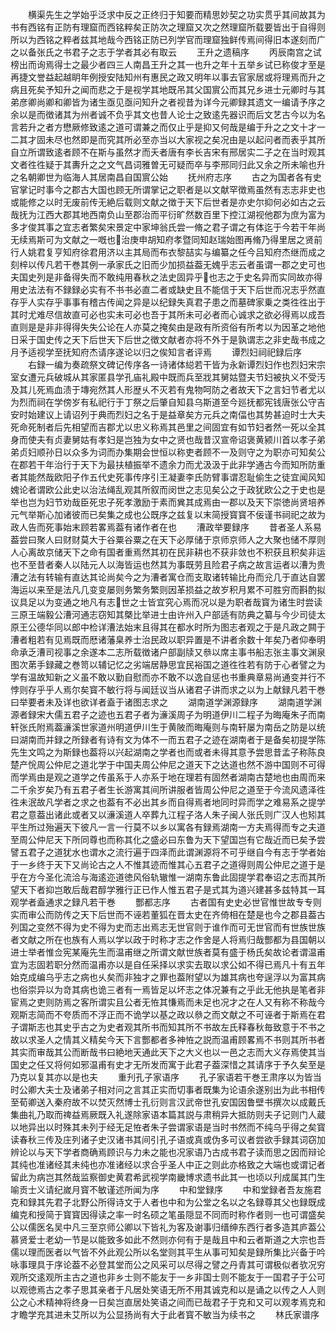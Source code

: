 <!-- { "loadSidebar": true } -->
　　横渠先生之学始乎泛求中反之正终归于知要而精思妙契之功实贯乎其间故其为书有西铭有正防有理窟而西铭粹矣正防次之理窟又次之然理窟所载要皆出于自得则所以为西铭之粹者兹其地哉今西铭正防已列学官而理窟独鲜传焉间得旧本遂刻而广之以备张氏之书君子之志于学者其必有取云
　　王升之遗稿序
　　丙辰南宫之试榜出而询焉得士之最少者四三人南昌王升之其一也升之年十五举乡试已称俊才至是再捷文誉益起越眀年例授安陆知州有惠民之政又明年以事去官家居或将理焉而升之病且死矣予知升之闻而悲之于是视学其地既吊其父国賔公而其兄乡进士元卿时与其弟彦卿尚卿和卿皆为诸生亟见亟问知升之者视昔为详今元卿録其遗文一编请予序之余以是而徴诸其为州者诚不负乎其文也昔人论士之致逺先器识而后文艺古今以为名言若升之者方懋厥修致逺之道可谓兼之而仅止乎是抑又何哉是编于升之之文十才一二其才固未尽也然即是而究其所必至亦当以大家视之矣况由是以起问者而表乎其所自立所谓致逺者顾不在斯与虽然才而夭者唐有李长吉宋有邢居实二子之在当时观其文者徃徃疑于其夀升之之文气昌词雅曽无可疑而卒与李邢同归此又余之所未喻也升之名朝卿世为临海人其居南昌自国賔公始
　　抚州府志序
　　古之为国者各有史官掌记时事今之郡古大国也顾无所谓掌记之职者是以文献罕徴焉虽然有志志非史也或能修之以时无废前传无絶后载则文献之徴于天下后世者是亦史尔抑何必如古之云哉抚为江西大郡其地西南负山至郡治而平衍旷然数百里下控江湖视他郡为庶为富为多才俊其事之宜志者繁矣宋景定中家坤翁氏尝一脩之君子谓之有体迄于今若干年尚无续焉斯可为文献之一嘅也治庚申胡知府孝暨同知赵瑞始图再脩乃得里居之贤前行人姚君复亨知府徐君用济以主其局而布衣黎喆实与编纂之任今吕知府杰继而成之刻梓以传凡若干巻其例一承家氏之旧而少加损益葢无媿乎志云者虽谓一郡之史可也夫国史列是非备得失而不敢纯用春秋之法史固异乎也志之于史名异而实同故亦得用史法法有不録録必实有不书书必直二者或缺史且不能信于天下后世而况志乎然直存乎人实存乎事事有稽古传闻之异是以纪録失真君子患之而墓碑家乗之类徃徃出于其时尤难尽信故直可必也实未可必也吾于其所未可必者而心诚求之欲必得焉以成吾直则是是非非得得失失公论在人亦莫之掩矣由是政有所资俗有所考以为因革之地他日采于国史传之天下后世天下后世之徴文献者亦将不外于是孰谓志之非史哉书成之月予适视学至抚知府杰请序遂论以归之俟知言者评焉
　　谭烈妇祠祀録后序
　　右録一编为奏疏祭文碑记传序各一诗诸体縂若干皆为永新谭烈妇作也烈妇宋宗室女遭元兵破城从其家匿县学孔庙礼殿中既而兵至戕其舅姑暨夫节妇被执义不受汚及其儿死焉血渍于塼宛然其人形歴乆不灭若有鬼物呵防之者故天下之言妇节者尤以为烈而祠在学傍岁有私祀行于丁祭之后肇自知县乌斯道至今廵抚都宪钱唐张公守吉安时始建议上请诏列于典而烈妇之名于是益章矣方元兵之南偪也其势甚迫时士大夫死命死制者后先相望而吉郡尤以忠义称焉其邑里之间固宜有如节妇者然一死以全其身而使夫有贞妻舅姑有孝妇是岂独为女中之贤也哉昔汉宣帝诏褒黄颍川首以孝子弟弟贞妇顺孙日以众多为词而办集期会世恒以称吏者顾不一及则守之为职亦可知矣公在郡若干年治行于天下为最扶植振举不遗余力而尤汲汲于此非学通古今而知所防重者其能然哉欧阳子作五代史死事传序引王凝妻李氏防臂事谓忍耻偷生之徒宜闻风知媿论者谓欧公此史以治法绳乱观其所叙而闵世之志见矣公之于政犹欧公之于史也是举也岂为妇节劝哉臣死忠子死孝激励于素而兾其成焉由一郡以及天下崇徳尚贤培养元气举斯心加诸彼而已矣集之成也公既序之兹复以末简授寳寳不佞谨书祠祀之故为政人告而死事始末顾若畧焉葢有诸作者在也
　　漕政举要録序
　　昔者圣人系易葢尝曰聚人曰财财莫大于谷粟谷粟之在天下必厚储于京师京师人之大聚也储不厚则人心离故京储天下之命有国者重焉然其初在民非耕也不获非敛也不积获且积矣非运也不至昔者秦人以陆元人以海皆运也然其为事既劳且险君子病之故言运者以漕为贵漕之法有转输有直达其论尚矣今之为漕者寓仓而支取诸转输比舟而兊几于直达自罢海运以来至是法凡几变变屡则务繁务繁则因革损益之故岁积月累不可胜穷而斟酌拟议具足以为变通之地凡有志世之士皆宜究心焉而况以是为职者哉寳为诸生时尝读三原王端毅公漕河通志窃知其槩比举进士由许州入户部适有防典之纂与今少司徒太原王公德华同以郎中检详漕法始末且得其在都水时所为图志者观之于是凡政之闗于漕者粗若有见焉既而厯诸藩臬养士治民政以职异置是不讲者余数十年矣乃者仰奉明命承乏漕司视事之余遂本二志所载徴诸户部副牍又叅以席主事书船志张主事文渊泉图次苐手録藏之巻笥以辅记忆之劣端居静思宜民裕国之道徃徃若有防于心者譬之为学有温故知新之义虽不敢以勤自慰而亦不敢不以逸自惩也书重典章易尚通变并行不悖则存乎乎人焉尔矣寳不敏行将与闻廷议当从诸君子讲而求之以为上献録凡若干巻曰举要者未及详也欲详者盍于诸图志求之
　　湖南道学渊源録序
　　湖南道学渊源者録宋大儒五君子之迹也五君子者为濓溪周子为明道伊川二程子为晦庵朱子而南轩张氏附焉葢濓溪世家道州明道伊川生于黄陂而晦庵则与南轩屡为南岳之防是以统曰湖南而并録之所録者有诗有文为体不一而五君子之迹在湖南者于是备矣初提学陈先生文鸣之为斯録也葢将以兴起湖南之学者也而或者未得其意予尝思昔孟子称陈良楚产恱周公仲尼之道北学于中国夫周公仲尼之道天下之达道也然不游中国则不可得而学焉由是观之道学之传虽系于人亦系于地在理若有固然者湖南古楚地也由周而来二千余岁矣乃有五君子者生长游寓其间所讲服者皆周公仲尼之道至于今流风遗泽徃徃未泯故凡学者之求之也葢有不必出其乡而自得焉者地同时异而学之难易系之提学君之意葢出诸此或者又以濓溪道人卒葬九江程子洛人朱子闽人张氏则广汉人也矧其平生所过殆遍天下彼凡一言一行莫不以乡以寓各有録焉湖南一方夫焉得而专之夫道至周公仲尼天下所同尊也而称其化之盛必曰东鲁为天下望国岂有它哉近而已矣予尝譬五君子之道犹水也谓水之流行遍于四泽而此谓渊源将不可乎继自今有志于学者始于一乡终于天下又尚论古之人不惟其迹而惟其心五君子之道得则周公仲尼之道于是乎在方今圣化流洽与海逺迩道徳风俗轨辙惟一湖南东鲁此固提学君奉诏之志而其所望天下者抑岂敢后哉君醇学雅行正已作人惟五君子是式其为道兴建甚多兹特其一耳观学者盍通求之録凡若干巻
　　酆都志序
　　古者国有史史必世官惟世故专专则实而审公而防传之天下后世而不诬若董狐在晋太史在齐倚相在楚是也今之郡县葢古列国之变然不得为史不得为史而志出焉志无世官则于谁作而可无世官而有世族世族者文献之所在也族有人焉以学以政于时称才志之作舍是人将焉归哉酆都为县国朝以进士举者惟佥宪某庵先生而温甫继之所谓文献世族者莫有盛于杨氏矣故论者谓温甫宜为志固若职分然而温甫亦以是自任采择以求实去取以求公如不得已焉凡十有五年始克成编乌乎志之病也乆矣而非独才之罪也葢附望以为雄其病也夸逞浮以为富其病也俗崇异以为竒其病也诡三者有一焉皆足以坏志之体况兼有之乎此无他执是笔者非宦焉之吏则防焉之客所谓实且公者无恠其慊焉而未足也况才之在人又有称不称哉今观斯志简而不夸质而不浮正而不诡学以基之政以叅之而文献之不可诬者于斯焉在君子谓斯志也其史乎古之为史者观其所书而知其所不书故左氏释春秋毎致意于不书之故以求圣人之情其义精矣今天下言酆都者多神恠之説而温甫顾畧焉不书则其所书者其实而审哉其公而断哉书曰絶地天通此天下之大义也以一邑之志而大义存焉使其当国史之任又将何如邪温甫有史才无所发而寓于此君子葢深惜之其请序于予久矣至是乃克以复其亦以是也夫
　　重刋孔子家语序
　　孔子家语若干巻王肃序以为皆当时公卿大夫士及诸弟子相对问之言其正实而切事者既集为论语余遂别出为此书相传至荀卿送入秦府故不以焚灭然博士孔衍则言汉武帝世孔安国因鲁壁书撰次以成戴氏集曲礼乃取而禆益焉厥既入礼遂除家语本篇其説与肃稍异大抵防则夫子记则门人蔵以地异出以时殊其未列于经无足恠者朱子尝谓家语是当时书然而不纯乌乎得之矣寳读春秋三传及庄列诸子史汉诸书其间引孔子语或真或伪多可议者尝欲手録其词窃加辨论以与天下学者商确焉顾识与力未之能也况家语乃古成书君子读而思之因而辩论其纯也准诸经其未纯也亦准诸经以求合乎圣人中正之则此亦格致之大端也或谓记者留此为病岂其然哉监察御史黄君希武视学南畿博求遗书此其一也顷以刋成属其门生喻贡士义请纪嵗月寳不敏谨述所闻为序
　　中和堂録序
　　中和堂録者吾友施君克和録其先君子北野公所得诗文于人者也中和为公堂之名以之名録尊其父也録既成编克和授简于寳寳因得读之率一时名硕之笔虽隠显不同而时称作者则一也可谓盛矣公以儒医名吴中凡三至京师公卿以下皆礼为客及谢事归缙绅东西行者多造其庐葢公慕贤爱士老幼一节是以能致多如此不然则亦何有于是哉且中和云者斯道之大宗也吾儒以理而医者以气皆不外此观公所以名堂则其平生从事可知矣是録所集比兴备于吟咏事理具于序论葢不必登其堂而公之风采可以尽得之譬之丹青其可谓极似者欤况穷观所交逺观所主古之道也非乡士则不能友于一乡非国士则不能友于一国君子于公可以观徳焉古之孝子思其亲者于凡居处笑语无所不用其诚克和以是诵之以传之人人则公之心术精神将终身一日矣岂直居处笑语之间而已哉君子于克和又可以观孝焉克和才瞻学充其进未艾所以为公显扬尚有大于此者寳不敏当为续书之
　　林氏家谱序
